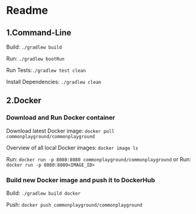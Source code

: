 # Readme

## 1.Command-Line

Build: ```./gradlew build```

Run: ```./gradlew bootRun```

Run Tests:```./gradlew test clean```

Install Dependencies: ```./gradlew clean```


## 2.Docker

### Download and Run Docker container

Download latest Docker image: ```docker pull commonplayground/commonplayground```

Overview of all local Docker images: ```docker image ls```

Run: ```docker run -p 8080:8080 commonplayground/commonplayground```
or
Run: ```docker run -p 8080:8080<IMAGE_ID>```

### Build new Docker image and push it to DockerHub

Build: ```./gradlew build docker```

Push: ```docker push commonplayground/commonplayground```
